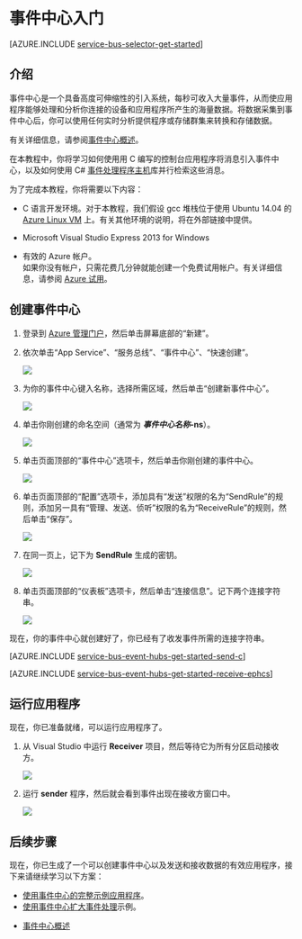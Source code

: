 <properties
	pageTitle="通过 C 和 C# 使用事件中心入门 | Microsoft Azure"
	description="遵循本教程开始使用 Azure 事件中心，以通过 C 发送事件，并使用 EventProcessorHost 通过 C# 接收事件。"
	services="event-hubs"
	documentationCenter=""
	authors="fsautomata"
	manager="timlt"
	editor=""/>

<tags
	ms.service="event-hubs"
	ms.date="09/01/2015"
	wacn.date="01/14/2016"/>

# 事件中心入门

[AZURE.INCLUDE [service-bus-selector-get-started](../includes/service-bus-selector-get-started.md)]

## 介绍

事件中心是一个具备高度可伸缩性的引入系统，每秒可收入大量事件，从而使应用程序能够处理和分析你连接的设备和应用程序所产生的海量数据。将数据采集到事件中心后，你可以使用任何实时分析提供程序或存储群集来转换和存储数据。

有关详细信息，请参阅[事件中心概述]。

在本教程中，你将学习如何使用用 C 编写的控制台应用程序将消息引入事件中心，以及如何使用 C# [事件处理程序主机]库并行检索这些消息。

为了完成本教程，你将需要以下内容：

+ C 语言开发环境。对于本教程，我们假设 gcc 堆栈位于使用 Ubuntu 14.04 的 [Azure Linux VM](/documentation/articles/virtual-machines-linux-tutorial-portal-rm) 上。有关其他环境的说明，将在外部链接中提供。

+ Microsoft Visual Studio Express 2013 for Windows

+ 有效的 Azure 帐户。<br/>如果你没有帐户，只需花费几分钟就能创建一个免费试用帐户。有关详细信息，请参阅 <a href="/pricing/1rmb-trial" target="_blank">Azure 试用</a>。

## 创建事件中心

1. 登录到 [Azure 管理门户]，然后单击屏幕底部的“新建”。

2. 依次单击“App Service”、“服务总线”、“事件中心”、“快速创建”。

   	![][1]

3. 为你的事件中心键入名称，选择所需区域，然后单击“创建新事件中心”。

   	![][2]

4. 单击你刚创建的命名空间（通常为 ***事件中心名称*-ns**）。

   	![][3]

5. 单击页面顶部的“事件中心”选项卡，然后单击你刚创建的事件中心。

   	![][4]

6. 单击页面顶部的“配置”选项卡，添加具有“发送”权限的名为“SendRule”的规则，添加另一具有“管理、发送、侦听”权限的名为“ReceiveRule”的规则，然后单击“保存”。

   	![][5]

7. 在同一页上，记下为 **SendRule** 生成的密钥。

   	![][6b]

8. 单击页面顶部的“仪表板”选项卡，然后单击“连接信息”。记下两个连接字符串。

   	![][6]

现在，你的事件中心就创建好了，你已经有了收发事件所需的连接字符串。

[AZURE.INCLUDE [service-bus-event-hubs-get-started-send-c](../includes/service-bus-event-hubs-get-started-send-c.md)]


[AZURE.INCLUDE [service-bus-event-hubs-get-started-receive-ephcs](../includes/service-bus-event-hubs-get-started-receive-ephcs.md)]

## 运行应用程序

现在，你已准备就绪，可以运行应用程序了。

1.	从 Visual Studio 中运行 **Receiver** 项目，然后等待它为所有分区启动接收方。

   	![][21]

2.	运行 **sender** 程序，然后就会看到事件出现在接收方窗口中。

   	![][24]

## 后续步骤

现在，你已生成了一个可以创建事件中心以及发送和接收数据的有效应用程序，接下来请继续学习以下方案：

- [使用事件中心的完整示例应用程序]。
- [使用事件中心扩大事件处理]示例。
<!--- 使用服务总线队列的[队列消息解决方案]。-->
- [事件中心概述]

<!-- Images. -->
[1]: ./media/event-hubs-c-ephcs-getstarted/create-event-hub1.png
[2]: ./media/event-hubs-c-ephcs-getstarted/create-event-hub2.png
[3]: ./media/event-hubs-c-ephcs-getstarted/create-event-hub3.png
[4]: ./media/event-hubs-c-ephcs-getstarted/create-event-hub4.png
[5]: ./media/event-hubs-c-ephcs-getstarted/create-event-hub5.png
[6]: ./media/event-hubs-c-ephcs-getstarted/create-event-hub6.png
[6b]: ./media/event-hubs-c-ephcs-getstarted/create-event-hub6b.png


[21]: ./media/event-hubs-c-ephcs-getstarted/run-csharp-ephcs1.png
[24]: ./media/event-hubs-c-ephcs-getstarted/receive-eph-c.png

<!-- Links -->
[Azure 管理门户]: https://manage.windowsazure.cn/
[事件处理程序主机]: https://www.nuget.org/packages/Microsoft.Azure.ServiceBus.EventProcessorHost
[事件中心概述]: /documentation/articles/event-hubs-overview
[使用事件中心的完整示例应用程序]: https://code.msdn.microsoft.com/windowsazure/Service-Bus-Event-Hub-286fd097
[使用事件中心扩大事件处理]: https://code.msdn.microsoft.com/windowsazure/Service-Bus-Event-Hub-45f43fc3
[队列消息解决方案]: /documentation/articles/service-bus-dotnet-multi-tier-app-using-service-bus-queues

<!---HONumber=Mooncake_1207_2015-->